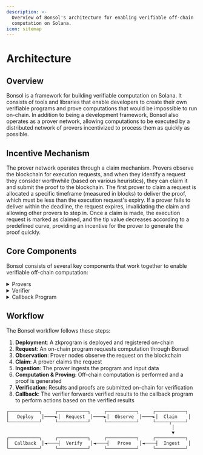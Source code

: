 ```yaml
---
description: >-
  Overview of Bonsol's architecture for enabling verifiable off-chain
  computation on Solana.
icon: sitemap
---
```


# Architecture

## Overview

Bonsol is a framework for building verifiable computation on Solana. It consists of tools and libraries that enable developers to create their own verifiable programs and prove computations that would be impossible to run on-chain. In addition to being a development framework, Bonsol also operates as a prover network, allowing computations to be executed by a distributed network of provers incentivized to process them as quickly as possible.

## Incentive Mechanism

The prover network operates through a claim mechanism. Provers observe the blockchain for execution requests, and when they identify a request they consider worthwhile (based on various heuristics), they can claim it and submit the proof to the blockchain. The first prover to claim a request is allocated a specific timeframe (measured in blocks) to deliver the proof, which must be less than the execution request's expiry. If a prover fails to deliver within the deadline, the request expires, invalidating the claim and allowing other provers to step in. Once a claim is made, the execution request is marked as claimed, and the tip value decreases according to a predefined curve, providing an incentive for the prover to generate the proof quickly.

## Core Components

Bonsol consists of several key components that work together to enable verifiable off-chain computation:

<details>

<summary>Provers</summary>

Provers are nodes that form the Bonsol network. They monitor transactions submitted to the Bonsol program on-chain, decide whether to claim execution requests, and submit proofs back to the verifier. The prover component is responsible for:

* Observing the blockchain for computation requests
* Ingesting the required data
* Performing off-chain computations
* Generating cryptographic proofs of those computations
* Submitting results and proofs back to the blockchain

</details>

<details>

<summary>Verifier</summary>

The verifier runs as a program on Solana and is responsible for:

* Verifying the cryptographic proofs submitted by provers
* Validating the integrity of the computation results
* Forwarding the validated output to the callback program

</details>

<details>

<summary>Callback Program</summary>

The callback program is developed by the application developer and receives output from the verifier. It can perform any desired actions with the verified results, such as:

* Updating on-chain state based on verified computation results
* Triggering additional on-chain processes
* Emitting events for off-chain systems to observe

</details>

## Workflow

The Bonsol workflow follows these steps:

1. **Deployment**: A zkprogram is deployed and registered on-chain
2. **Request**: An on-chain program requests computation through Bonsol
3. **Observation**: Prover nodes observe the request on the blockchain
4. **Claim**: A prover claims the request
5. **Ingestion**: The prover ingests the program and input data&#x20;
6. **Computation & Proving**: Off-chain computation is performed and a proof is generated
7. **Verification**: Results and proofs are submitted on-chain for verification
8. **Callback**: The verifier forwards verified results to the callback program to perform actions based on the verified results

```
┌───────────┐     ┌───────────┐     ┌───────────┐     ┌───────────┐
│   Deploy   │────►│  Request  │────►│  Observe  │────►│  Claim    │
└───────────┘     └───────────┘     └───────────┘     └─────┬─────┘
                                                             │
                                                             ▼
┌───────────┐     ┌───────────┐     ┌───────────┐     ┌───────────┐
│  Callback  │◄────┤  Verify   │◄────┤   Prove   │◄────┤  Ingest   │
└───────────┘     └───────────┘     └───────────┘     └───────────┘
```
